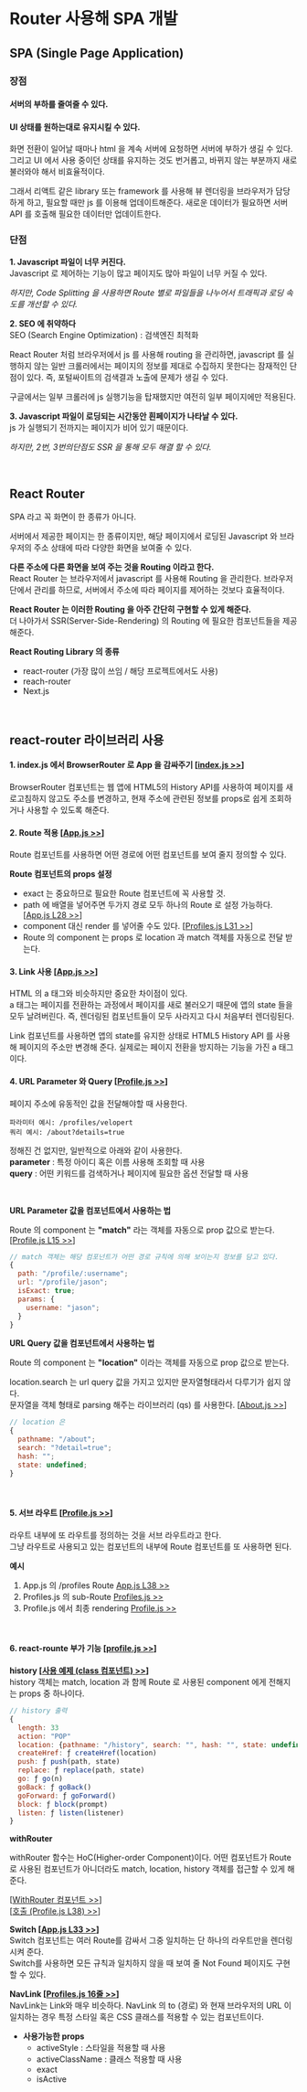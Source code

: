 # Router 사용해 SPA 개발

## SPA (Single Page Application)

### 장점

#### 서버의 부하를 줄여줄 수 있다.

#### UI 상태를 원하는대로 유지시킬 수 있다.

화면 전환이 일어날 때마나 html 을 계속 서버에 요청하면 서버에 부하가 생길 수 있다. 그리고 UI 에서 사용 중이던 상태를 유지하는 것도 번거롭고, 바뀌지 않는 부분까지 새로 불러와야 해서 비효율적이다.

그래서 리액트 같은 library 또는 framework 를 사용해 뷰 렌더링을 브라우저가 담당하게 하고, 필요할 때만 js 를 이용해 업데이트해준다. 새로운 데이터가 필요하면 서버 API 를 호출해 필요한 데이터만 업데이트한다.

### 단점

**1. Javascript 파일이 너무 커진다.**  
Javascript 로 제어하는 기능이 많고 페이지도 많아 파일이 너무 커질 수 있다.

_하지만, Code Splitting 을 사용하면 Route 별로 파일들을 나누어서 트래픽과 로딩 속도를 개선할 수 있다._

**2. SEO 에 취약하다**  
SEO (Search Engine Optimization) : 검색엔진 최적화

React Router 처럼 브라우저에서 js 를 사용해 routing 을 관리하면, javascript 를 실행하지 않는 일반 크롤러에서는 페이지의 정보를 제대로 수집하지 못한다는 잠재적인 단점이 있다. 즉, 포털싸이트의 검색결과 노출에 문제가 생길 수 있다.

구글에서는 일부 크롤러에 js 실행기능을 탑재했지만 여전히 일부 페이지에만 적용된다.

**3. Javascript 파일이 로딩되는 시간동안 흰페이지가 나타날 수 있다.**  
js 가 실행되기 전까지는 페이지가 비어 있기 때문이다.

_하지만, 2번, 3번의단점도 SSR 을 통해 모두 해결 할 수 있다._

<br/>

## React Router

SPA 라고 꼭 화면이 한 종류가 아니다.

서버에서 제공한 페이지는 한 종류이지만, 해당 페이지에서 로딩된 Javascript 와 브라우저의 주소 상태에 따라 다양한 화면을 보여줄 수 있다.

**다른 주소에 다른 화면을 보여 주는 것을 Routing 이라고 한다.**  
React Router 는 브라우저에서 javascript 를 사용해 Routing 을 관리한다. 브라우저 단에서 관리를 하므로, 서버에서 주소에 따라 페이지를 제어하는 것보다 효율적이다.

**React Router 는 이러한 Routing 을 아주 간단히 구현할 수 있게 해준다.**  
더 나아가서 SSR(Server-Side-Rendering) 의 Routing 에 필요한 컴포넌트들을 제공해준다.

**React Routing Library 의 종류**

- react-router (가장 많이 쓰임 / 해당 프로젝트에서도 사용)
- reach-router
- Next.js

<br/>

## react-router 라이브러리 사용

#### 1. index.js 에서 BrowserRouter 로 App 을 감싸주기 [[index.js >>](./src/index.js)]

BrowserRouter 컴포넌트는 웹 앱에 HTML5의 History API를 사용하여 페이지를 새로고침하지 않고도 주소를 변경하고, 현재 주소에 관련된 정보를 props로 쉽게 조회하거나 사용할 수 있도록 해준다.

#### 2. Route 적용 [[App.js >>](./src/App.js)]

Route 컴포넌트를 사용하면 어떤 경로에 어떤 컴포넌트를 보여 줄지 정의할 수 있다.

**Route 컴포넌트의 props 설정**

- exact 는 중요하므로 필요한 Route 컴포넌트에 꼭 사용할 것.
- path 에 배열을 넣어주면 두가지 경로 모두 하나의 Route 로 설정 가능하다. [[App.js L28 >>](https://github.com/seong7/React_study/blob/master/13/router-tutorial/src/App.js#L37)]
- component 대신 render 를 넣어줄 수도 있다. [[Profiles.js L31 >>](https://github.com/seong7/React_study/blob/master/13/router-tutorial/src/Profiles.js#L31)]
- Route 의 component 는 props 로 location 과 match 객체를 자동으로 전달 받는다.

#### 3. Link 사용 [[App.js >>](./src/App.js)]

HTML 의 a 태그와 비슷하지만 중요한 차이점이 있다.  
a 태그는 페이지를 전환하는 과정에서 페이지를 새로 불러오기 때문에 앱의 state 들을 모두 날려버린다. 즉, 렌더링된 컴포넌트들이 모두 사라지고 다시 처음부터 렌더링된다.

Link 컴포넌트를 사용하면 앱의 state를 유지한 상태로 HTML5 History API 를 사용해 페이지의 주소만 변경해 준다. 실제로는 페이지 전환을 방지하는 기능을 가진 a 태그이다.

#### 4. URL Parameter 와 Query [[Profile.js >>](./src/Profile.js)]

페이지 주소에 유동적인 값을 전달해야할 때 사용한다.

```
파라미터 예시: /profiles/velopert
쿼리 예시: /about?details=true
```

정해진 건 없지만, 일반적으로 아래와 같이 사용한다.  
**parameter** : 특정 아이디 혹은 이름 사용해 조회할 때 사용  
**query** : 어떤 키워드를 검색하거나 페이지에 필요한 옵션 전달할 때 사용

<br/>

**URL Parameter 값을 컴포넌트에서 사용하는 법**

Route 의 component 는 **"match"** 라는 객체를 자동으로 prop 값으로 받는다. [[Profile.js L15 >>](https://github.com/seong7/React_study/blob/master/13/router-tutorial/src/Profile.js#L15)]

```javascript
// match 객체는 해당 컴포넌트가 어떤 경로 규칙에 의해 보이는지 정보를 담고 있다.
{
  path: "/profile/:username";
  url: "/profile/jason";
  isExact: true;
  params: {
    username: "jason";
  }
}
```

**URL Query 값을 컴포넌트에서 사용하는 법**

Route 의 component 는 **"location"** 이라는 객체를 자동으로 prop 값으로 받는다.

location.search 는 url query 값을 가지고 있지만 문자열형태라서 다루기가 쉽지 않다.  
문자열을 객체 형태로 parsing 해주는 라이브러리 (qs) 를 사용한다. [[About.js >>](./src/About.js)]

```javascript
// location 은
{
  pathname: "/about";
  search: "?detail=true";
  hash: "";
  state: undefined;
}
```

<br/>

#### 5. 서브 라우트 [[Profile.js >>](./src/Profile.js)]

라우트 내부에 또 라우트를 정의하는 것을 서브 라우트라고 한다.  
그냥 라우트로 사용되고 있는 컴포넌트의 내부에 Route 컴포넌트를 또 사용하면 된다.

**예시**

1. App.js 의 /profiles Route [App.js L38 >>](https://github.com/seong7/React_study/blob/master/13/router-tutorial/src/App.js#L38)
2. Profiles.js 의 sub-Route [Profiles.js >>](./src/Profiles.js)
3. Profile.js 에서 최종 rendering [Profile.js >>](./src/Profile.js)

<br/>

#### 6. react-rounte 부가 기능 [[profile.js >>](./src/Profile.js)]

**history [[사용 예제 (class 컴포넌트) >>](./src/HistorySample.js)]**  
history 객체는 match, location 과 함께 Route 로 사용된 component 에게 전해지는 props 중 하나이다.

```javascript
// history 출력
{
  length: 33
  action: "POP"
  location: {pathname: "/history", search: "", hash: "", state: undefined, key: "ejgp6n"}
  createHref: ƒ createHref(location)
  push: ƒ push(path, state)
  replace: ƒ replace(path, state)
  go: ƒ go(n)
  goBack: ƒ goBack()
  goForward: ƒ goForward()
  block: ƒ block(prompt)
  listen: ƒ listen(listener)
}
```

**withRouter**

withRouter 함수는 HoC(Higher-order Component)이다. 어떤 컴포넌트가 Route 로 사용된 컴포넌트가 아니더라도 match, location, history 객체를 접근할 수 있게 해 준다.

[[WithRouter 컴포넌트 >>](./src/WithRouterSample.js)]  
[[호출 (Profile.js L38) >>](https://github.com/seong7/React_study/blob/master/13/router-tutorial/src/Profile.js#L38)]

**Switch [[App.js L33 >>](https://github.com/seong7/React_study/blob/master/13/router-tutorial/src/App.js#L33)]**  
Switch 컴포넌트는 여러 Route를 감싸서 그중 일치하는 단 하나의 라우트만을 렌더링시켜 준다.  
Switch를 사용하면 모든 규칙과 일치하지 않을 때 보여 줄 Not Found 페이지도 구현할 수 있다.

**NavLink [[Profiles.js 16줄 >>](https://github.com/seong7/React_study/blob/master/13/router-tutorial/src/Profiles.js#L16)]**  
NavLink는 Link와 매우 비슷하다. NavLink 의 to (경로) 와 현재 브라우저의 URL 이 일치하는 경우 특정 스타일 혹은 CSS 클래스를 적용할 수 있는 컴포넌트이다.

- **사용가능한 props**
  - activeStyle : 스타일을 적용할 때 사용
  - activeClassName : 클래스 적용할 때 사용
  - exact
  - isActive
